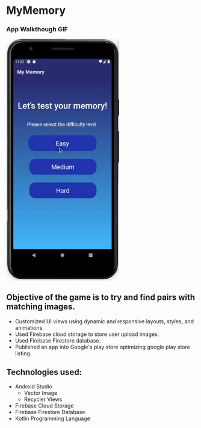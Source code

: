 # MyMemory

### App Walkthough GIF
<img src="https://github.com/birajsilwal/MyMemory/blob/master/app.gif" width=300><br>

## Objective of the game is to try and find pairs with matching images.

- Customized UI views using dynamic and responsive layouts, styles, and animations.
- Used Firebase cloud storage to store user upload images.
- Used Firebase Firestore database.
- Published an app into Google's play store optimizing google play store listing.

## Technologies used: 

- Android Studio
  - Vector Image
  - Recycler Views
- Firebase Cloud Storage
- Firebase Firestore Database
- Kotlin Programming Language


